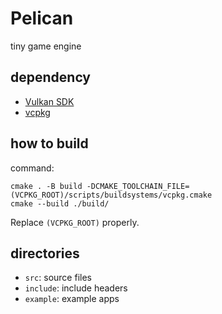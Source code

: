 # Pelican

tiny game engine

## dependency

- [Vulkan SDK](https://vulkan.lunarg.com/sdk/home)
- [vcpkg](https://github.com/microsoft/vcpkg)

## how to build

command:

```
cmake . -B build -DCMAKE_TOOLCHAIN_FILE=(VCPKG_ROOT)/scripts/buildsystems/vcpkg.cmake
cmake --build ./build/
```

Replace `(VCPKG_ROOT)` properly.

## directories

- `src`: source files
- `include`: include headers
- `example`: example apps
